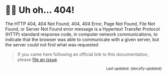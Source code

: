 # 🤖💦 Uh oh... 404!

The HTTP 404, 404 Not Found, 404, 404 Error, Page Not Found, File Not Found, or Server Not Found error message is a Hypertext Transfer Protocol (HTTP) standard response code, in computer network communications, to indicate that the browser was able to communicate with a given server, but the server could not find what was requested

> If you came here following an official link to this documentation, please [file an issue](https://github.com/dice-group/deer/issues/new).


<small style="text-align: right; display: block"> Last updated: {docsify-updated} </small>